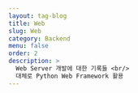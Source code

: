 ```yaml
---
layout: tag-blog
title: Web
slug: Web
category: Backend
menu: false
order: 2
description: >
  Web Server 개발에 대한 기록들 <br/> 
  대체로 Python Web Framework 활용
---
```

